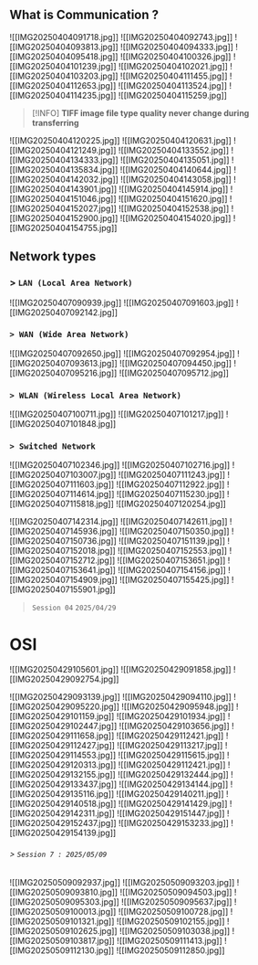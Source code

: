 ## What is Communication ?
![[IMG20250404091718.jpg]]
![[IMG20250404092743.jpg]]
![[IMG20250404093813.jpg]]
![[IMG20250404094333.jpg]]
![[IMG20250404095418.jpg]]
![[IMG20250404100326.jpg]]
![[IMG20250404101239.jpg]]
![[IMG20250404102021.jpg]]
![[IMG20250404103203.jpg]]
![[IMG20250404111455.jpg]]
![[IMG20250404112653.jpg]]
![[IMG20250404113524.jpg]]
![[IMG20250404114235.jpg]]
![[IMG20250404115259.jpg]]

>[!INFO]
> **TIFF image file type quality never change during transferring**

![[IMG20250404120225.jpg]]
![[IMG20250404120631.jpg]]
![[IMG20250404121249.jpg]]
![[IMG20250404133552.jpg]]
![[IMG20250404134333.jpg]]
![[IMG20250404135051.jpg]]
![[IMG20250404135834.jpg]]
![[IMG20250404140644.jpg]]
![[IMG20250404142032.jpg]]
![[IMG20250404143058.jpg]]
![[IMG20250404143901.jpg]]
![[IMG20250404145914.jpg]]
![[IMG20250404151046.jpg]]
![[IMG20250404151620.jpg]]
![[IMG20250404152027.jpg]]
![[IMG20250404152538.jpg]]
![[IMG20250404152900.jpg]]
![[IMG20250404154020.jpg]]
![[IMG20250404154755.jpg]]




## Network types

### > `LAN (Local Area Network)`

![[IMG20250407090939.jpg]]
![[IMG20250407091603.jpg]]
![[IMG20250407092142.jpg]]



### `> WAN (Wide Area Network)`
![[IMG20250407092650.jpg]]
![[IMG20250407092954.jpg]]
![[IMG20250407093613.jpg]]
![[IMG20250407094450.jpg]]
![[IMG20250407095216.jpg]]
![[IMG20250407095712.jpg]]



  
### `> WLAN (Wireless Local Area Network)`
![[IMG20250407100711.jpg]]
![[IMG20250407101217.jpg]]
![[IMG20250407101848.jpg]]

### `> Switched Network`
![[IMG20250407102346.jpg]]
![[IMG20250407102716.jpg]]
![[IMG20250407103007.jpg]]
![[IMG20250407111243.jpg]]
![[IMG20250407111603.jpg]]
![[IMG20250407112922.jpg]]
![[IMG20250407114614.jpg]]
![[IMG20250407115230.jpg]]
![[IMG20250407115818.jpg]]
![[IMG20250407120254.jpg]]











![[IMG20250407142314.jpg]]
![[IMG20250407142611.jpg]]
![[IMG20250407145936.jpg]]
![[IMG20250407150350.jpg]]
![[IMG20250407150736.jpg]]
![[IMG20250407151139.jpg]]
![[IMG20250407152018.jpg]]
![[IMG20250407152553.jpg]]
![[IMG20250407152712.jpg]]
![[IMG20250407153651.jpg]]
![[IMG20250407153641.jpg]]
![[IMG20250407154156.jpg]]
![[IMG20250407154909.jpg]]
![[IMG20250407155425.jpg]]
![[IMG20250407155901.jpg]]

>`Session 04` `2025/04/29`
# OSI
![[IMG20250429105601.jpg]]
![[IMG20250429091858.jpg]]
![[IMG20250429092754.jpg]]

![[IMG20250429093139.jpg]]
![[IMG20250429094110.jpg]]
![[IMG20250429095220.jpg]]
![[IMG20250429095948.jpg]]
![[IMG20250429101159.jpg]]
![[IMG20250429101934.jpg]]
![[IMG20250429102447.jpg]]
![[IMG20250429103656.jpg]]
![[IMG20250429111658.jpg]]
![[IMG20250429112421.jpg]]
![[IMG20250429112427.jpg]]
![[IMG20250429113217.jpg]]
![[IMG20250429114553.jpg]]
![[IMG20250429115615.jpg]]
![[IMG20250429120313.jpg]]
![[IMG20250429112421.jpg]]
![[IMG20250429132155.jpg]]
![[IMG20250429132444.jpg]]
![[IMG20250429133437.jpg]]
![[IMG20250429134144.jpg]]
![[IMG20250429135116.jpg]]
![[IMG20250429140211.jpg]]
![[IMG20250429140518.jpg]]
![[IMG20250429141429.jpg]]
![[IMG20250429142311.jpg]]
![[IMG20250429151447.jpg]]
![[IMG20250429152437.jpg]]
![[IMG20250429153233.jpg]]
![[IMG20250429154139.jpg]]
###### > ` Session 7 : 2025/05/09 `
![[IMG20250509092937.jpg]]
![[IMG20250509093203.jpg]]
![[IMG20250509093810.jpg]]
 ![[IMG20250509094503.jpg]]
![[IMG20250509095303.jpg]]
![[IMG20250509095637.jpg]]
![[IMG20250509100013.jpg]]
![[IMG20250509100728.jpg]]
![[IMG20250509101321.jpg]]
![[IMG20250509102155.jpg]]
![[IMG20250509102625.jpg]]
![[IMG20250509103038.jpg]]
![[IMG20250509103817.jpg]]
![[IMG20250509111413.jpg]]
![[IMG20250509112130.jpg]]
![[IMG20250509112850.jpg]]


